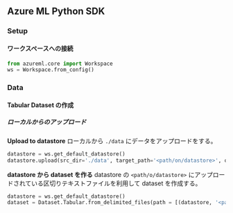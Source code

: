 ## Azure ML Python SDK

### Setup
#### ワークスペースへの接続

```python
from azureml.core import Workspace
ws = Workspace.from_config()
```


### Data
#### Tabular Dataset の作成
##### ローカルからのアップロード
**Upload to datastore**
ローカルから `./data` にデータをアップロードをする。

```python
datastore = ws.get_default_datastore()
datastore.upload(src_dir='./data', target_path='<path/on/datastore>', overwrite=True)
```

**datastore から dataset を作る**
datastore の `<path/o/datastore>` にアップロードされている区切りテキストファイルを利用して dataset を作成する。

```python
datastore = ws.get_default_datastore()
dataset = Dataset.Tabular.from_delimited_files(path = [(datastore, '<path/on/datastore>')])

```